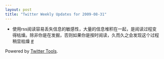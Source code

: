 ```yaml
---
layout: post
title: "Twitter Weekly Updates for 2009-08-31"
---
```


<ul class="aktt_tweet_digest">
	<li>使用rss阅读容易丢失信息的敏感性，大量的信息堆积在一起，是阅读过程变得枯燥。除非你是在发掘，否则如果你是按时阅读，久而久之会发现这个过程稍显枯燥 <a href="http://twitter.com/Joshua_C/statuses/3666532182">#</a></li>
</ul>
<p class="aktt_credit">Powered by <a href="http://alexking.org/projects/wordpress">Twitter Tools</a>.</p>